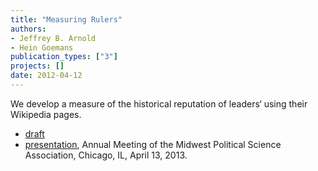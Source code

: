 ```yaml
---
title: "Measuring Rulers"
authors:
- Jeffrey B. Arnold
- Hein Goemans
publication_types: ["3"]
projects: []
date: 2012-04-12
---
```


We develop a measure of the historical reputation of leaders&lsquo; using their Wikipedia pages.

- [draft](https://s3.amazonaws.com/docs.jrnold.me/Arnold_Goemans_Leaders_Fame.pdf)
- [presentation](https://s3.amazonaws.com/docs.jrnold.me/Arnold_Goemans_MPSA_presentation_2012-04-13.pdf), Annual Meeting of the Midwest Political Science Association,
  Chicago, IL, April 13, 2013.
